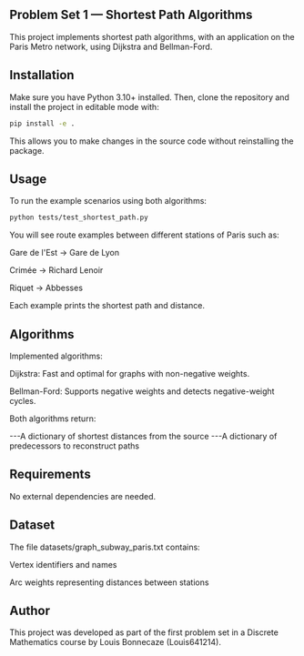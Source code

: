 ## Problem Set 1 — Shortest Path Algorithms
This project implements shortest path algorithms, with an application on the Paris Metro network, using Dijkstra and Bellman-Ford.


## Installation
Make sure you have Python 3.10+ installed. Then, clone the repository and install the project in editable mode with:

```bash 
pip install -e .
```

This allows you to make changes in the source code without reinstalling the package.

## Usage
To run the example scenarios using both algorithms:

```bash
python tests/test_shortest_path.py
```

You will see route examples between different stations of Paris such as:

Gare de l'Est → Gare de Lyon

Crimée → Richard Lenoir

Riquet → Abbesses

Each example prints the shortest path and distance.

## Algorithms
Implemented algorithms:

Dijkstra: Fast and optimal for graphs with non-negative weights.

Bellman-Ford: Supports negative weights and detects negative-weight cycles.

Both algorithms return:

---A dictionary of shortest distances from the source
---A dictionary of predecessors to reconstruct paths

## Requirements
No external dependencies are needed.

## Dataset
The file datasets/graph_subway_paris.txt contains:

Vertex identifiers and names

Arc weights representing distances between stations

## Author
This project was developed as part of the first problem set in a Discrete Mathematics course by Louis Bonnecaze (Louis641214).